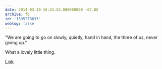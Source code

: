 ```yaml
---
date: 2014-03-19 18:23:53.000000000 -07:00
archive: fb
id: '1395278633'
weblog: false
---
```


"We are going to go on slowly, quietly, hand in hand, the three of us, never giving up."

What a lovely little thing.

[Link](http://www.futilitycloset.com/2014/03/13/resolution/)
